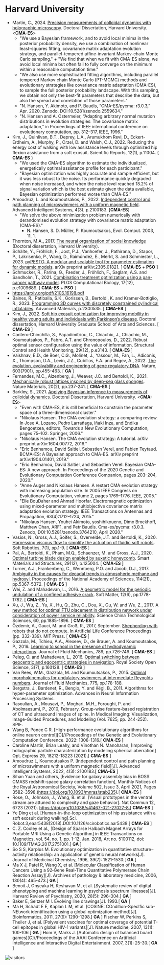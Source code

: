 # Harvard University

* Martin, C., 2024. [Precision measurements of colloidal dynamics with holographic microscopy](https://dash.harvard.edu/handle/1/37378922). Doctoral Dissertation, Harvard University. <**CMA-ES**>
  * "We use a Bayesian framework, and to avoid local minima in the posterior probability density, we use a combination of nonlinear least-squares fitting, covariance matrix adaptation evolution strategy, and parallel-tempered affine-invariant Markov-chain Monte Carlo sampling." + "We find that when we fit with CMA-ES alone, we avoid local minima but often fail to fully converge on the minimum within a reasonable computation time."
  * "We also use more sophisticated fitting algorithms, including parallel tempered Markov chain Monte Carlo (PT-MCMC) methods and evolutionary strategies like covariance matrix adaptation (CMA-ES), to sample the full posterior probability landscape. With this sampling, we obtain not only the best-fit parameters that describe the data, but also the spread and correlation of those parameters."
  * "N. Hansen, Y. Akimoto, and P. Baudis, “CMA-ES/pycma: r3.0.3,” Apr. 2020. Zenodo. DOI:10.5281/zenodo.2559634."
  * "N. Hansen and A. Ostermeier, “Adapting arbitrary normal mutation distributions in evolution strategies: The covariance matrix adaptation,” in Proceedings of IEEE international conference on evolutionary computation, pp. 312–317, IEEE, 1996."
* Kim, J., Quinlivan, B.T., Deprey, L.A., Arumukhom Revi, D., Eckert-Erdheim, A., Murphy, P., Orzel, D. and Walsh, C.J., 2022. Reducing the energy cost of walking with low assistance levels through optimized hip flexion assistance from a soft exosuit. Scientific Reports, 12(1), p.11004. { **CMA-ES** }
  * "We used the CMA-ES algorithm to estimate the individualized, energetically optimal assistance profile for each participant."
  * "Bayesian optimization was highly accurate and sample efficient, but it was less robust to the noise. Its performance quickly degraded when noise increased, and when the noise level reached 18.2% of signal variation which is the best estimate given the data available, Bayesian optimization performed worse than CMA-ES."
* Amoudruz, L. and Koumoutsakos, P., 2022. [Independent control and path planning of microswimmers with a uniform magnetic field](https://onlinelibrary.wiley.com/doi/full/10.1002/aisy.202100183). Advanced Intelligent Systems, 4(3), p.2100183. [**CMA-ES**]
  * "We solve the above minimization problem numerically with derandomised evolution strategy with covariance matrix adaptation (CMA-ES)."
    * N. Hansen, S. D. Müller, P. Koumoutsakos, Evol. Comput. 2003, 11, 1.
* Thornton, M.A., 2017. [The neural organization of social knowledge](https://dash.harvard.edu/bitstream/handle/1/40046533/THORNTON-DISSERTATION-2017.pdf?sequence=4&isAllowed=y) (Doctoral dissertation, Harvard University).
* Schälte, Y., Fröhlich, F., Jost, P.J., Vanhoefer, J., Pathirana, D., Stapor, P., Lakrisenko, P., Wang, D., Raimúndez, E., Merkt, S. and Schmiester, L., 2023. [pyPESTO: A modular and scalable tool for parameter estimation for dynamic models](https://arxiv.org/abs/2305.01821). arXiv preprint arXiv:2305.01821. [ **CMA-ES** + **PSO** ]
* Schmucker, R., Farina, G., Faeder, J., Fröhlich, F., Saglam, A.S. and Sandholm, T., 2021. [Combination treatment optimization using a pan-cancer pathway model](https://journals.plos.org/ploscompbiol/article?id=10.1371/journal.pcbi.1009689). PLOS Computational Biology, 17(12), p.e1009689. [ **CMA-ES** + **PSO** ]
* https://arxiv.org/pdf/2106.16198.pdf
* Baines, R., Patiballa, S.K., Gorissen, B., Bertoldi, K. and Kramer‐Bottiglio, R., 2023. [Programming 3D curves with discretely constrained cylindrical inflatables](https://onlinelibrary.wiley.com/doi/full/10.1002/adma.202300535). Advanced Materials, p.2300535. [ **CMA-ES** ]
* Kim, J., 2022. [Soft hip exosuit optimization for improving mobility in healthy young adults and individuals with Parkinson’s disease](https://dash.harvard.edu/handle/1/37372302). Doctoral dissertation, Harvard University Graduate School of Arts and Sciences. [ **CMA-ES** ]
* Cantero‐Chinchilla, S., Papadimitriou, C., Chiachío, J., Chiachío, M., Koumoutsakos, P., Fabro, A.T. and Chronopoulos, D., 2022. Robust optimal sensor configuration using the value of information. Structural Control and Health Monitoring, 29(12), p.e3143. [ **CMA-ES** ]
* Vaishnav, E.D., de Boer, C.G., Molinet, J., Yassour, M., Fan, L., Adiconis, X., Thompson, D.A., Levin, J.Z., Cubillos, F.A. and Regev, A., 2022. [The evolution, evolvability and engineering of gene regulatory DNA](https://www.nature.com/articles/s41586-022-04506-6). Nature, 603(7901), pp.455-463. [ **GA** ]
* Fernandes, M.C., Aizenberg, J., Weaver, J.C. and Bertoldi, K., 2021. [Mechanically robust lattices inspired by deep-sea glass sponges](https://www.nature.com/articles/s41563-020-0798-1). Nature Materials, 20(2), pp.237-241. [ **CMA-ES** ]
* Barkley, S., 2021. [Applying Bayesian inference to measurements of colloidal dynamics](https://www.proquest.com/openview/79ad764b42eb35742db8739eefbf4242/1?pq-origsite=gscholar&cbl=18750&diss=y). Doctoral Dissertation, Harvard University. <**CMA-ES**>
  * "Even with CMA-ES, it is still beneficial to constrain the parameter space of a three-dimensional cluster."
  * "Nikolaus Hansen. The CMA evolution strategy: a comparing review. In Jose A. Lozano, Pedro Larrañaga, Iñaki Inza, and Endika Bengoetxea, editors, Towards a New Evolutionary Computation, pages 75–102. Springer, 2006."
  * "Nikolaus Hansen. The CMA evolution strategy: A tutorial. arXiv preprint arXiv:1604.00772, 2016."
  * "Eric Benhamou, David Saltiel, Sebastien Verel, and Fabien Teytaud. BCMA-ES: A Bayesian approach to CMA-ES. arXiv preprint arXiv:1904.01401, 2019."
  * "Eric Benhamou, David Saltiel, and Sebastien Verel. Bayesian CMA-ES: A new approach. In Proceedings of the 2020 Genetic and Evolutionary Computation Conference Companion, pages 203–204, 2020."
  * "Anne Auger and Nikolaus Hansen. A restart CMA evolution strategy with increasing population size. In 2005 IEEE Congress on Evolutionary Computation, volume 2, pages 1769–1776. IEEE, 2005."
  * "Elie BouDaher and Ahmad Hoorfar. Electromagnetic optimization using mixed-parameter and multiobjective covariance matrix adaptation evolution strategy. IEEE Transactions on Antennas and Propagation, 63(4):1712–1724, 2015."
  * "Nikolaus Hansen, Youhei Akimoto, yoshihikoueno, Dimo Brockhoff, Matthew Chan, ARF1, and Petr Baudis. Cma-es/pycma: r3.0.3. Zenodo, DOI:10.5281/zenodo.3764210, April 2020."
* Vasios, N., Gross, A.J., Soifer, S., Overvelde, J.T. and Bertoldi, K., 2020. [Harnessing viscous flow to simplify the actuation of fluidic soft robots](https://www.liebertpub.com/doi/full/10.1089/soro.2018.0149). Soft Robotics, 7(1), pp.1-9. [ **CMA-ES** ]
* Pal, A., Bertoldi, K., Pham, M.Q., Schaenzer, M. and Gross, A.J., 2020. [Optimal turbine blade design enabled by auxetic honeycomb](https://iopscience.iop.org/article/10.1088/1361-665X/abbd1d/meta). Smart Materials and Structures, 29(12), p.125004. [ **CMA-ES** ]
* Turner, A.J., Frankenberg, C., Wennberg, P.O. and Jacob, D.J., 2017. [Ambiguity in the causes for decadal trends in atmospheric methane and hydroxyl](https://www.pnas.org/doi/10.1073/pnas.1616020114). Proceedings of the National Academy of Sciences, 114(21), pp.5367-5372. [ **CMA-ES** ]
* Wei, Z. and Mahadevan, L., 2016. [A geometric model for the periodic undulation of a confined adhesive crack](https://pubs.rsc.org/en/content/articlehtml/2016/sm/c5sm01597a). Soft Matter, 12(6), pp.1778-1782. [ **CMA-ES** ]
* Xu, J., Wu, Z., Yu, X., Hu, Q., Zhu, C., Dou, X., Gu, W. and Wu, Z., 2017. [A new method for optimal FTU placement in distribution network under consideration of power service reliability](https://link.springer.com/article/10.1007/s11431-017-9152-9). Science China Technological Sciences, 60, pp.1885-1896. [ **CMA-ES** ]
* Özdemir, A., Gauci, M. and Groß, R., 2017, September. [Shepherding with robots that do not compute](https://direct.mit.edu/isal/proceedings/ecal2017/29/332/99567). In Artificial Life Conference Proceedings (pp. 332-339). MIT Press. [ **CMA-ES** ]
* Gazzola, M., Tchieu, A.A., Alexeev, D., de Brauer, A. and Koumoutsakos, P., 2016. [Learning to school in the presence of hydrodynamic interactions](https://www.cambridge.org/core/journals/journal-of-fluid-mechanics/article/learning-to-school-in-the-presence-of-hydrodynamic-interactions/22EE6D99862DB3F3882F287361C8E16A). Journal of Fluid Mechanics, 789, pp.726-749. [ **CMA-ES** ]
* Peleg, O. and Mahadevan, L., 2016. [Optimal switching between geocentric and egocentric strategies in navigation](https://royalsocietypublishing.org/doi/full/10.1098/rsos.160128). Royal Society Open Science, 3(7), p.160128. [ **CMA-ES** ]
* Van Rees, W.M., Gazzola, M. and Koumoutsakos, P., 2015. [Optimal morphokinematics for undulatory swimmers at intermediate Reynolds numbers](https://www.cambridge.org/core/journals/journal-of-fluid-mechanics/article/optimal-morphokinematics-for-undulatory-swimmers-at-intermediate-reynolds-numbers/A89113257A5A14C1C67331EA7922EF7B). Journal of Fluid Mechanics, 775, pp.178-188.
* Bergstra, J., Bardenet, R., Bengio, Y. and Kégl, B., 2011. Algorithms for hyper-parameter optimization. Advances in Neural Information Processing Systems.
* Rasoulian, A., Mousavi, P., Moghari, M.H., Foroughi, P. and Abolmaesumi, P., 2010, February. Group-wise feature-based registration of CT and ultrasound images of spine. In Medical Imaging: Visualization, Image-Guided Procedures, and Modeling (Vol. 7625, pp. 244-252). SPIE.
* Wang B, Ponce C R. [High-performance evolutionary algorithms for online neuron control][C]//Proceedings of the Genetic and Evolutionary Computation Conference. 2022: 1308-1316.[ **CMA-ES** ]
* Caroline Martin, Brian Leahy, and Vinothan N. Manoharan, [Improving holographic particle characterization by modeling spherical aberration] Opt. Express 29, 18212-18223 (2021).[ **CMA-ES** ]
* Amoudruz L, Koumoutsakos P. [Independent control and path planning of microswimmers with a uniform magnetic field][J]. Advanced Intelligent Systems, 2022, 4(3): 2100183.[ **CMA-ES** ]
* Sihan Yuan and others, [Evidence for galaxy assembly bias in BOSS CMASS redshift-space galaxy correlation function], Monthly Notices of the Royal Astronomical Society, Volume 502, Issue 3, April 2021, Pages 3582–3598,(https://doi.org/10.1093/mnras/stab235).[ **CMA-ES** ]
* Rose, O., Johnson, J., Wang, B. et al. [Visual prototypes in the ventral stream are attuned to complexity and gaze behavior]. Nat Commun 12, 6723 (2021). https://doi.org/10.1038/s41467-021-27027-8.[ **CMA-ES** ]
* Ye Ding et al. [Human-in-the-loop optimization of hip assistance with a soft exosuit during walking].Sci. Robot.3,eaar5438(2018).DOI:10.1126/scirobotics.aar5438.[ **CMA-ES** ]
* C. Z. Cooley et al., [Design of Sparse Halbach Magnet Arrays for Portable MRI Using a Genetic Algorithm] in IEEE Transactions on Magnetics, vol. 54, no. 1, pp. 1-12, Jan. 2018, Art no. 5100112, doi: 10.1109/TMAG.2017.2751001.[ **GA** ]
* So S S, Karplus M. Evolutionary optimization in quantitative structure− activity relationship: an application of genetic neural networks[J]. Journal of Medicinal Chemistry, 1996, 39(7): 1521-1530.[ **GA** ]
* Ma X J, Patel R, Wang X, et al. [Molecular Classification of Human Cancers Using a 92‐Gene Real-Time Quantitative Polymerase Chain Reaction Assay][J]. Archives of pathology & laboratory medicine, 2006, 130(4): 465-473.[ **GA** ]
* Benoit J, Onyeaka H, Keshavan M, et al. [Systematic review of digital phenotyping and machine learning in psychosis spectrum illnesses][J]. Harvard Review of Psychiatry, 2020, 28(5): 296-304.[ **GA** ]
* Baker E, Seltzer M I. Evolving line drawings[J]. 1993.[ **GA** ]
* Ma H, Schadt E E, Kaplan L M, et al. [COSINE: COndition-SpecIfic sub-NEtwork identification using a global optimization method][J]. Bioinformatics, 2011, 27(9): 1290-1298.[ **GA** ]
Fischer W, Perkins S, Theiler J, et al. [Polyvalent vaccines for optimal coverage of potential T-cell epitopes in global HIV-1 variants][J]. Nature medicine, 2007, 13(1): 100-106.[ **GA** ]
Hom V, Marks J. [Automatic design of balanced board games][C]//Proceedings of the AAAI Conference on Artificial Intelligence and Interactive Digital Entertainment. 2007, 3(1): 25-30.[ **GA** ]

![visitors](https://visitor-badge.laobi.icu/badge?page_id=Evolutionary-Intelligence.DistributedEvolutionaryComputation-HarvardUniversity)
